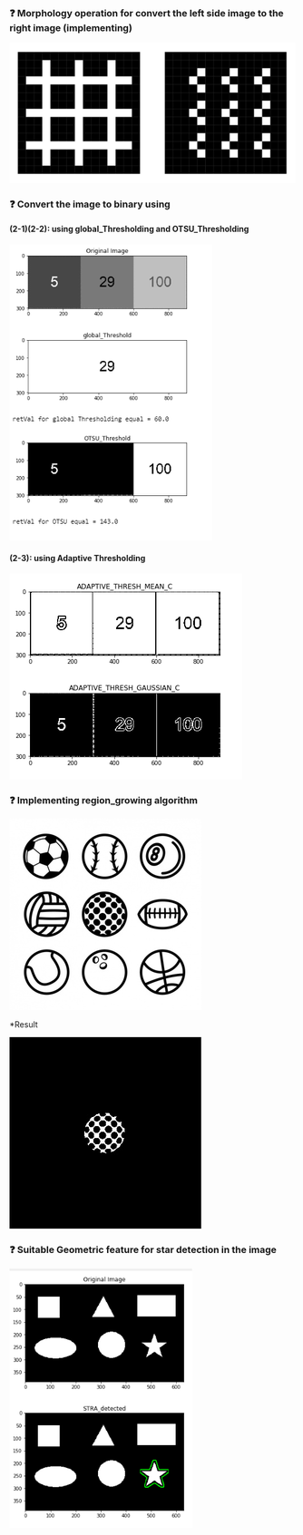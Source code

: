 ### :question: Morphology operation for convert the left side image to the right image (implementing)

![](pic/morphology%20operation.PNG)

### :question: Convert the image to binary using 

#### (2-1)(2-2): using global_Thresholding and OTSU_Thresholding

![](pic/OTSU-GLOBAL-thresholding.PNG)

#### (2-3): using Adaptive Thresholding

![](pic/adaptive_thresholding.PNG)

### :question: Implementing region_growing algorithm 

![](pic/Balls.jpg)

*Result 

![](pic/region_growing.jpg)

### :question: Suitable Geometric feature  for star detection in the image 

![](pic/star-detection.PNG)




